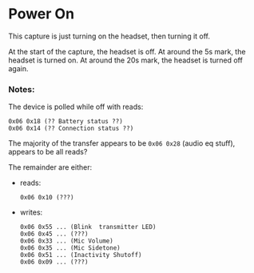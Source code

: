 # Power On

This capture is just turning on the headset, then turning it off.

At the start of the capture, the headset is off.
At around the 5s mark, the headset is turned on.
At around the 20s mark, the headset is turned off again.

### Notes:

The device is polled while off with reads:
```
0x06 0x18 (?? Battery status ??)
0x06 0x14 (?? Connection status ??)
```

The majority of the transfer appears to be `0x06 0x28` (audio eq stuff), 
appears to be all reads?

The remainder are either:
- reads:     
    ```
    0x06 0x10 (???)
    ```

- writes:
    ```
    0x06 0x55 ... (Blink  transmitter LED)
    0x06 0x45 ... (???)
    0x06 0x33 ... (Mic Volume)
    0x06 0x35 ... (Mic Sidetone)
    0x06 0x51 ... (Inactivity Shutoff)
    0x06 0x09 ... (???)
    ```